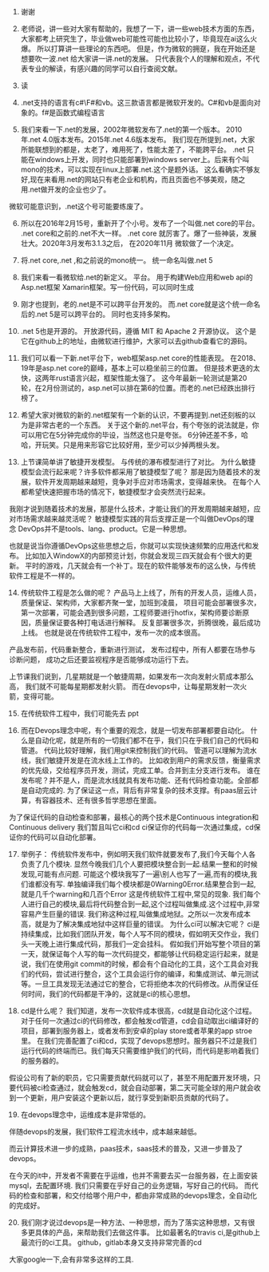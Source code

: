 
1. 谢谢

2. 老师说，讲一些对大家有帮助的，我想了一下，讲一些web技术方面的东西，
大家都考上研究生了，毕业做web可能性可能也比较小了，毕竟现在ai这么火爆。
所以打算讲一些理论的东西吧。
但是，作为微软的拥趸，我在开始还是想要吹一波.net
给大家讲一讲.net的发展。
只代表我个人的理解和观点，不代表专业的解读，有感兴趣的同学可以自行查阅文献。

3. 读

4. .net支持的语言有c#\F#和vb。这三款语言都是微软开发的。C#和vb是面向对象的。f#是函数式编程语言

5. 我们来看一下.net的发展，2002年微软发布了.net的第一个版本。
2010年.net 4.0版本发布。2015年.net 4.6版本发布。
我们现在所提到.net，大家所能联想到的都是，太老了，难用死了，性能太差了，不能跨平台。
.net 只能在windows上开发，同时也只能部署到windows server上。后来有个叫mono的技术，可以实现在linux上部署.net.这个是题外话。
这么看确实不够友好,现在来看用.net的网站只有老企业和机构，而且页面也不够美观，随之用.net做开发的企业也少了。

微软可能意识到，.net这个号可能要练废了。

6. 所以在2016年2月15号，重新开了个小号。发布了一个叫做.net core的平台。
.net core和之前的.net不大一样。
.net core 就厉害了。爆了一些神装，发展壮大。2020年3月发布3.1.3之后，
在2020年11月
微软做了一个决定。

7. 将.net core,.net ,和之前说的mono统一。
统一命名叫做.net 5

8. 我们来看一看微软给.net的新定义。
平台。
用于构建Web应用和web api的Asp.net框架
Xamarin框架。写一份代码，可以同时生成

9. 刚才也提到，老的.net是不可以跨平台开发的。
而.net core就是这个统一命名后的.net 5是可以跨平台的。
同时也支持多架构。

10. .net 5也是开源的。
开放源代码，遵循 MIT 和 Apache 2 开源协议。
这个是它在github上的地址，由微软进行维护，大家可以去github查看它的源码。

11. 我们可以看一下新.net平台下，web框架asp.net core的性能表现。
在2018、19年是asp.net core的巅峰，基本上可以稳坐前三的位置。
但是技术更迭的太快，这两年rust语言兴起，框架性能太强了。
这今年最新一轮测试是第20轮，在2月份测试的，asp.net可以排在第6的位置。而老的.net已经跌出排行榜了。

12. 希望大家对微软的新的.net框架有一个新的认识，不要再提到.net还刻板的以为是非常古老的一个东西。
关于这个新的.net平台，有个夸张的说法就是，你可以用它在5分钟完成你的毕设，当然这也只是夸张。
6分钟还差不多，哈哈，开玩笑。只是用来形容它比较好用，至少可以少掉两根头发。

13. 上节课简单讲了敏捷开发模型。
与传统的瀑布模型进行了对比。
为什么敏捷模型会流行起来呢？许多软件都采用了敏捷模型了呢？
那是因为随着技术的发展，软件开发周期越来越短，竞争对手应对市场需求，变得越来快。
在每个人都希望快速把握市场的情况下，敏捷模型才会突然流行起来。

我刚才说到随着技术的发展，那是什么技术，才能让我们的开发周期越来越短，应对市场需求越来越灵活呢？
敏捷模型实践的背后支撑正是一个叫做DevOps的理念
DevOps并不是tools、lang、product。它是一种思想。

也就是说当你遵循DevOps这些思想之后，你就可以实现快速频繁的应用迭代和发布。
比如加入WindowX的内部预览计划，你就会发现三四天就会有个很大的更新。
平时的游戏，几天就会有一个补丁。现在的软件能够发布的这么快，与传统软件工程是不一样的。

14. 传统软件工程是怎么做的呢？
产品马上上线了，所有的开发人员，运维人员，质量保证、架构师，大家都齐聚一堂，加班到凌晨，
项目可能会部署很多次，
第一次部署，可能会遇到很多问题，工程师要进行hotfix，架构师要诊断原因，质量保证要各种打电话进行解释。
反复部署很多次，折腾很晚，最后成功上线。
也就是说在传统软件工程中，发布一次的成本很高。

产品发布前，代码重新整合，重新进行测试，
发布过程中，所有人都要在场参与诊断问题，
成功之后还要监视程序是否能够成功运行下去。

上节课我们说到，几星期就是一个敏捷周期，如果发布一次向发射火箭成本那么高，
我们就不可能每星期都发射火箭。
而在devops中，让每星期发射一次火箭，变得可能。

15. 在传统软件工程中，我们可能先去
ppt

16. 而在Devops理念中呢，有个重要的观念，就是一切发布部署都要自动化。
什么是自动化呢，就是所有的一切我们都不在乎，我们只在乎我们自己的代码和管道。
代码比较好理解，我们用git来控制我们的代码。
管道可以理解为流水线，我们敏捷开发是在流水线上工作的。
比如收到用户的需求反馈，衡量需求的优先级，交给程序员开发，测试，完成工单。合并到主分支进行发布。
谁在发布呢？并不是人，而是流水线就具有发布功能、还有代码检查功能。全部都是自动完成的.
为了保证这一点，背后有非常复杂的技术支撑。有paas层云计算，有容器技术、还有很多哲学思想在里面。

为了保证代码的自动检查和部署，最核心的两个技术是Continuous integration和Continuous delivery
我们暂且叫它ci和cd
ci保证你的代码每一次通过集成，cd保证你的代码可以自动化部署。

17. 举例子：
传统软件发布中，例如明天我们软件就要发布了,我们今天每个人各负责了几个模块.
显然今晚我们几个人要把模块整合到一起.结果一整和的时候发现,可能有点问题.
可能这个模块我写了一遍\别人也写了一遍,而有的模块,我们谁都没有写.
单独编译我们每个模块都是0Warning0Error.结果整合到一起,就是几千个warning和几百个Error
这是传统软件工程中,常见的现象.
我们每个人进行自己的模块,最后将代码整合到一起,这个过程叫做集成.这个过程中,非常容易产生巨量的错误.
我们称这种过程,叫做集成地狱。之所以一次发布成本高，就是为了解决集成地狱中这样巨量的错误。
为什么ci可以解决它呢？
ci是持续集成，比如我们团队开发，每个人写不同的模块，假如明天交作业，我们头一天晚上进行集成代码，那我们一定会挂科。
假如我们开始写整个项目的第一天，就保证每个人写的每一次代码提交，都能够让代码稳定运行起来，就是说，我们在使用git commit的时候，都会有个自动化的工具，这个工具会对我们的代码，尝试进行整合，这个工具会运行你的编译，和集成测试、单元测试等。一旦工具发现无法通过它的整合，它将拒绝本次的代码修改。从而保证任何时间，我们的代码都是干净的，这就是ci的核心思想。

18. cd是什么呢？
我们知道，发布一次软件成本很高，cd就是自动化这个过程。对于任何一次通过ci的代码修改，都会触发cd管道，cd会自动取出ci编译好的项目，部署到服务器上，或者发布到安卓的play store或者苹果的app stroe里。
在我们完善配置了ci和cd，实现了devops思想时。服务器只不过是我们运行代码的终端而已。我们每天只需要维护我们的代码，而代码是影响着我们的服务器的。

假设公司有了新的职员，它只需要贡献代码就可以了，甚至不用配置开发环境，只要代码被ci检查通过，就会触发cd，就会自动部署，第二天可能全球的用户就会收到一个更新，用户安装这个更新以后，就行享受到新职员贡献的代码了。

19. 在devops理念中，运维成本是非常低的。

伴随devops的发展，我们软件工程流水线中，成本越来越低。

而云计算技术进一步的成熟，paas技术，saas技术的普及，又进一步普及了devops。

在今天的it中，开发者不需要在乎运维，也并不需要去买一台服务器，在上面安装mysql，去配置环境.
我们只需要在乎好自己的业务逻辑，写好自己的代码。
而代码的检查和部署，和交付给哪个用户中，都由非常成熟的devops理念，全自动化的完成好。

20. 我们刚才说过devops是一种方法、一种思想，而为了落实这种思想，又有很多更具体的产品，来帮助我们去做这件事。
比如最著名的travis ci,是github上最流行的ci工具。
github，gitlab本身又支持非常完善的cd

大家google一下,会有非常多这样的工具.